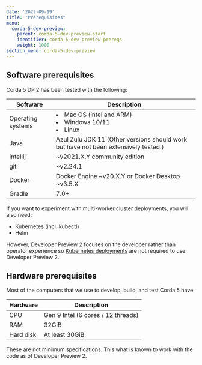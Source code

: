 ```yaml
---
date: '2022-09-19'
title: "Prerequisites"
menu:
  corda-5-dev-preview:
    parent: corda-5-dev-preview-start
    identifier: corda-5-dev-preview-prereqs
    weight: 1000
section_menu: corda-5-dev-preview
---
```


## Software prerequisites

Corda 5 DP 2 has been tested with the following:

| Software      | Description |
| ----------- | ----------- |
| Operating systems      | <li>Mac OS (intel and ARM)</li><li>Windows 10/11</li><li>Linux</li>     |
| Java   | Azul Zulu JDK 11 (Other versions should work but have not been extensively tested.)  |
| Intellij    | ~v2021.X.Y community edition   |
| git | ~v2.24.1    |
| Docker | Docker Engine ~v20.X.Y or Docker Desktop ~v3.5.X    |
| Gradle |  7.0+   |


If you want to experiment with multi-worker cluster deployments, you will also need:

* Kubernetes (incl. kubectl)
* Helm

However, Developer Preview 2 focuses on the developer rather than operator experience so [Kubernetes deployments](../../deploying/local-deployment) are not required to use Developer Preview 2.

## Hardware prerequisites

Most of the computers that we use to develop, build, and test Corda 5 have:

| Hardware      | Description |
| ----------- | ----------- |
| CPU      | Gen 9 Intel (6 cores / 12 threads)      |
| RAM   | 32GiB         |
| Hard disk   | At least 30GiB.        |

These are not minimum specifications.
This what is known to work with the code as of Developer Preview 2.

